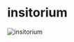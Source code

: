 # insitorium


![insitorium](https://user-images.githubusercontent.com/6421175/185082696-06346b78-b13a-4c17-a3a3-938c95f4376a.jpg)
